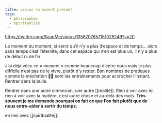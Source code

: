 ```yaml
---
title: vision du moment présent
tags:
  - philosophie
  - spiritualité
---
```

https://twitter.com/SlaapMe/status/1358707657151029249?s=20

Le moment du moment, si serré qu’il n’y a plus d’espace et de temps... alors sans temps c’est l’éternité, dans cet espace qui n’en est plus un, il n’y a plus de début ni de fin.

J’ai déjà vécu ce « moment » comme beaucoup d’entre nous mais le plus difficile n’est pas de le vivre, plutôt d’y rester. Bon nombres de pratiques comme la méditation 🧘‍♀️ sont les entraînements pour accrocher l’instant. Rentrer dans la bulle.

Rentrer dans une autre dimension, une autre [[réalité]]. Rien à voir avec ici, rien à voir avec la matière, c’est autre chose et au-delà des mots. **Très souvent je me demande pourquoi on fait ce que l’on fait plutôt que de nous entre-aider à sortir du temps.**

en lien avec [[spiritualité]].